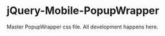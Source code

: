jQuery-Mobile-PopupWrapper
==========================

Master PopupWrapper css file. All development happens here.
